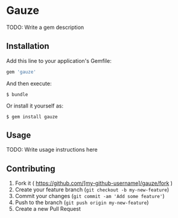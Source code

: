 # Gauze

TODO: Write a gem description

## Installation

Add this line to your application's Gemfile:

```ruby
gem 'gauze'
```

And then execute:

    $ bundle

Or install it yourself as:

    $ gem install gauze

## Usage

TODO: Write usage instructions here

## Contributing

1. Fork it ( https://github.com/[my-github-username]/gauze/fork )
2. Create your feature branch (`git checkout -b my-new-feature`)
3. Commit your changes (`git commit -am 'Add some feature'`)
4. Push to the branch (`git push origin my-new-feature`)
5. Create a new Pull Request
